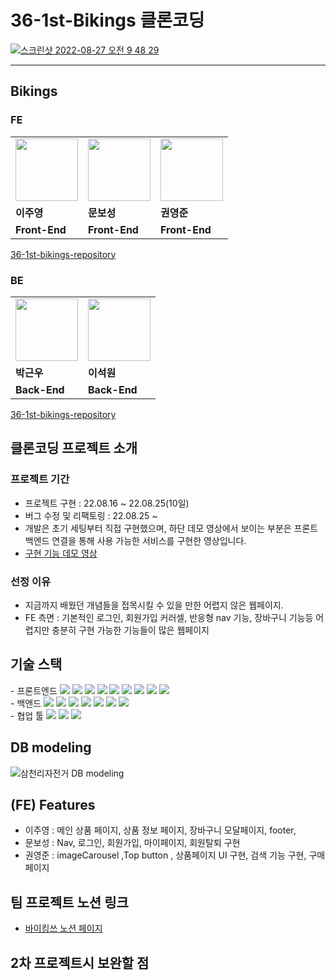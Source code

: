 # 36-1st-Bikings 클론코딩


[![스크린샷 2022-08-27 오전 9 48 29](https://user-images.githubusercontent.com/88824305/187007737-9b7efc17-dca5-43d4-bc3c-d755a7c78332.jpg)](https://youtu.be/x203ZlhMfoY)

--- 


##   Bikings
### FE

<table>
  <tr>
    <td>
    	<img src="https://ca.slack-edge.com/TH0U6FBTN-U03JHMEQ02X-d77c6ec8033c-512" width="100px" />
    </td>
    <td>
    	<img src="https://ca.slack-edge.com/TH0U6FBTN-U03JB5Q54JJ-d1d32bed3e16-512" width="100px"/>
    </td>
    <td>
    	<img src="https://ca.slack-edge.com/TH0U6FBTN-U03JL5NN8KW-a9ad7464a7fa-512" width="100px" />
    </td>
  </tr>
  <tr>
    <td><b>이주영</b></td>
    <td><b>문보성</b></td>
    <td><b>권영준</b></td>
  </tr>
  <tr>
    <td><b>Front-End</b></td>
    <td><b>Front-End</b></td>
    <td><b>Front-End</b></td>
  </tr>
</table>

[36-1st-bikings-repository](https://github.com/wecode-bootcamp-korea/36-1st-BIKINGS-backend)

### BE

<table>
  <tr>
    <td>
    	<img src="https://ca.slack-edge.com/TH0U6FBTN-U03JESD4PFF-29f04e620223-512" width="100px" />
    </td>
    <td>
    	<img src="https://ca.slack-edge.com/TH0U6FBTN-U03JWD9Q5S5-dcebefbc42fc-192" width="100px" />
    </td>
  </tr>
  <tr>
    <td><b>박근우</b></td>
    <td><b>이석원</b></td>
  </tr>
  <tr>
    <td><b>Back-End</b></td>
    <td><b>Back-End</b></td>
  </tr>
</table>

[36-1st-bikings-repository](https://github.com/wecode-bootcamp-korea/36-1st-BIKINGS-backend)
## 클론코딩 프로젝트 소개
### 프로젝트 기간

- 프로젝트 구현 : 22.08.16 ~ 22.08.25(10일)
- 버그 수정 및 리팩토링 : 22.08.25 ~
-   개발은 초기 세팅부터 직접 구현했으며, 하단 데모 영상에서 보이는 부분은 프론트 백엔드 연결을 통해 사용 가능한 서비스를 구현한 영상입니다.
- [구현 기능 데모 영상](https://www.youtube.com/watch?v=x203ZlhMfoY&t=3s)

### 선정 이유
- 지금까지 배웠던 개념들을 접목시킬 수 있을 만한 어렵지 않은 웹페이지.
- FE 측면 : 기본적인 로그인, 회원가입 커러셀, 반응형 nav 기능, 장바구니 기능등 어렵지만 충분히 구현 가능한 기능들이 많은 웹페이지

##  기술 스택
<div align=left>
- 프론트엔드 <img src="https://img.shields.io/badge/JavaScript-FFCA28?style=flat-square&logo=javascript&logoColor=white"/>
  <img src="https://img.shields.io/badge/React.js-58c3cc?style=flat-square&logo=React&logoColor=white"/>
  <img src="https://img.shields.io/badge/Sass-58c3cc?style=flat-square&logo=Sass&logoColor=white"/>
  <img src="https://img.shields.io/badge/React.js-58c3cc?style=flat-square&logo=React&logoColor=white"/>
  <img src="https://img.shields.io/badge/CRA-58c3cc?style=flat-square&logo=Create-React-App&logoColor=white"/>
  <img src="https://img.shields.io/badge/React Router Dom-gray?style=flat-square&logo=React-Router&logoColor=F6BB43"/>
  <img src="https://img.shields.io/badge/scss-4AA8D8?style=flat-square&logo=Sass&logoColor=white"/>
  <img src="https://img.shields.io/badge/eslint-000066?style=flat-square&logo=eslint&logoColor=white"/>
  <img src="https://img.shields.io/badge/prettier-00CC00?style=flat-square&logo=eslint&logoColor=white"/>
<br>
- 백앤드 <img src="https://img.shields.io/badge/JavaScript-FFCA28?style=flat-square&logo=javascript&logoColor=white"/>
  <img src="https://img.shields.io/badge/Node.js-008000?style=flat-square&logo=Node.js&logoColor=white"/>
  <img src="https://img.shields.io/badge/Express-000080?style=flat-square&logo=Express&logoColor=white"/>
  <img src="https://img.shields.io/badge/ MySQL8.0-6441a5?style=flat-square&logo=MySQL&logoColor=white"/>
  <img src="https://img.shields.io/badge/Postman-F6BB43?style=flat-square&logo=Postman&logoColor=white"/>
  <img src="https://img.shields.io/badge/Bcrypt-F6BB43?style=flat-square&logo=Bcrypt&logoColor=white"/>
  <img src="https://img.shields.io/badge/JWT-F6BB43?style=flat-square&logo=JWT&logoColor=white"/>
<br>
 - 협업 툴 <img src="https://img.shields.io/badge/Notion-1c1c1c?style=flat-square&logo=Notion&logoColor=white"/> <img src="https://img.shields.io/badge/Slack-553830?style=flat-square&logo=Slack&logoColor=white"/> <img src="https://img.shields.io/badge/Gather-8B00F?style=flat-square&logo=Gather&logoColor=white"/>

</div>


## DB modeling
![삼천리자전거 DB modeling](https://user-images.githubusercontent.com/88824305/187007537-cc9cdf2f-f153-42e1-8021-889a8c55eaf3.png)

## (FE) Features
- 이주영 : 메인 상품 페이지, 상품 정보 페이지, 장바구니 모달페이지, footer, 
- 문보성 : Nav, 로그인, 회원가입, 마이페이지, 회원탈퇴 구현
- 권영준 : imageCarousel ,Top button , 상품페이지 UI 구현, 검색 기능 구현, 구매 페이지  


## 팀 프로젝트 노션 링크 
 - [바이킹쓰 노션 페이지](https://www.notion.so/6-d977ee006c2745fc99ae1f958a07d015)


## 2차 프로젝트시 보완할 점 

